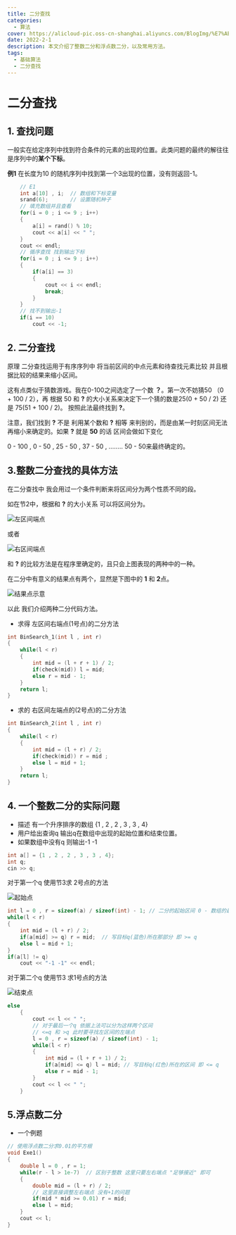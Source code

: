 ```yaml
---
title: 二分查找
categories:
  - 算法
cover: https://alicloud-pic.oss-cn-shanghai.aliyuncs.com/BlogImg/%E7%AE%97%E6%B3%95/%E4%BA%8C%E5%88%86%E6%9F%A5%E6%89%BE/%E5%B0%81%E9%9D%A2.png
date: 2022-2-1
description: 本文介绍了整数二分和浮点数二分，以及常用方法。
tags:
  - 基础算法
  - 二分查找
---
```


# 二分查找

## 1. 查找问题

一般实在给定序列中找到符合条件的元素的出现的位置。此类问题的最终的解往往是序列中的**某个下标**。

**例1** 在长度为10 的随机序列中找到第一个3出现的位置，没有则返回-1。

```c++
    // E1 
    int a[10] , i;  // 数组和下标变量
    srand(6);       // 设置随机种子
    // 填充数组并且查看
    for(i = 0 ; i <= 9 ; i++)
    {
        a[i] = rand() % 10;
        cout << a[i] << " ";
    }
    cout << endl;
    // 循序查找 找到输出下标
    for(i = 0 ; i <= 9 ; i++)
    {
        if(a[i] == 3)
        {
            cout << i << endl;
            break;
        }
    }
    // 找不到输出-1
    if(i == 10)
        cout << -1;
```

## 2. 二分查找

原理 二分查找运用于有序序列中  将当前区间的中点元素和待查找元素比较 并且根据比较的结果来缩小区间。

这有点类似于猜数游戏。我在0-100之间选定了一个数 **？**。第一次不妨猜50 （0 + 100 / 2），再 根据 50 和 **?** 的大小关系来决定下一个猜的数是25(0 + 50 / 2)  还是 75(51 + 100 / 2)。 按照此法最终找到 **?**。

注意，我们找到 **?** 不是 利用某个数和 **?** 相等 来判别的，而是由某一时刻区间无法再缩小来确定的。如果 **?** 就是 **50** 的话 区间会做如下变化

0 - 100 ,  0 - 50 ,  25 - 50 , 37 -  50 , ........  50 - 50来最终确定的。

## 3.整数二分查找的具体方法

在二分查找中  我会用过一个条件判断来将区间分为两个性质不同的段。

如在节2中，根据和 **?**  的大小关系 可以将区间分为。

![左区间端点](https://alicloud-pic.oss-cn-shanghai.aliyuncs.com/BlogImg/%E7%AE%97%E6%B3%95/%E4%BA%8C%E5%88%86%E6%9F%A5%E6%89%BE/%E5%B7%A6%E5%8C%BA%E9%97%B4%E7%AB%AF%E7%82%B9.png)

或者

![右区间端点](https://alicloud-pic.oss-cn-shanghai.aliyuncs.com/BlogImg/%E7%AE%97%E6%B3%95/%E4%BA%8C%E5%88%86%E6%9F%A5%E6%89%BE/%E5%8F%B3%E5%8C%BA%E9%97%B4%E7%AB%AF%E7%82%B9.png)

和 **?** 的比较方法是在程序里确定的，且只会上图表现的两种中的一种。

在二分中有意义的结果点有两个，显然是下图中的 **1** 和 **2**点。

![结果点示意](https://alicloud-pic.oss-cn-shanghai.aliyuncs.com/BlogImg/%E7%AE%97%E6%B3%95/%E4%BA%8C%E5%88%86%E6%9F%A5%E6%89%BE/%E7%BB%93%E6%9E%9C%E7%82%B9%E7%A4%BA%E6%84%8F.png)

以此 我们介绍两种二分代码方法。

+ 求得  左区间右端点(1号点)的二分方法

```c++
int BinSearch_1(int l , int r)
{
    while(l < r)
    {
        int mid = (l + r + 1) / 2;
        if(check(mid)) l = mid;
        else r = mid - 1;
    }
    return l;
}
```

+ 求的  右区间左端点的(2号点)的二分方法

```c++
int BinSearch_2(int l , int r)
{
    while(l < r)
    {
        int mid = (l + r) / 2;
        if(check(mid)) r = mid ;
        else l = mid + 1;
    }
    return l;
}
```

## 4. 一个整数二分的实际问题

+ 描述 有一个升序排序的数组 {1 ,  2 ,  2 , 3 , 3 , 4}
+ 用户给出查询q  输出q在数组中出现的起始位置和结束位置。
+ 如果数组中没有q 则输出-1 -1 

```c++
int a[] = {1 , 2 , 2 , 3 , 3 , 4};
int q;
cin >> q;
```

对于第一个q  使用节3求 2号点的方法 

![起始点](https://alicloud-pic.oss-cn-shanghai.aliyuncs.com/BlogImg/%E7%AE%97%E6%B3%95/%E4%BA%8C%E5%88%86%E6%9F%A5%E6%89%BE/%E8%B5%B7%E5%A7%8B%E7%82%B9.png)

```c++
int l = 0 , r = sizeof(a) / sizeof(int) - 1; // 二分的起始区间 0 - 数组的最后一个下标
while(l < r)
{
    int mid = (l + r) / 2;
    if(a[mid] >= q) r = mid;  // 写目标q(蓝色)所在那部分 即 >= q
    else l = mid + 1;
}
if(a[l] != q) 
	cout << "-1 -1" << endl;
```

对于第二个q 使用节3 求1号点的方法

![结束点](https://alicloud-pic.oss-cn-shanghai.aliyuncs.com/BlogImg/%E7%AE%97%E6%B3%95/%E4%BA%8C%E5%88%86%E6%9F%A5%E6%89%BE/%E7%BB%93%E6%9D%9F%E7%82%B9.png)

```c++
else 
    {
        cout << l << " ";
        // 对于最后一个q 依据上法可以分为这样两个区间
        // <=q 和 >q 此时要寻找左区间的左端点
        l = 0 , r = sizeof(a) / sizeof(int) - 1;
        while(l < r)
        {
            int mid = (l + r + 1) / 2;
            if(a[mid] <= q) l = mid; // 写目标q(红色)所在的区间 即 <= q
            else r = mid - 1;
        }
        cout << l << " ";
    }
```

## 5.浮点数二分

+ 一个例题
```C++
// 使用浮点数二分求0.01的平方根
void Exe1()
{
    double l = 0 , r = 1;
    while(r - l > 1e-7)  // 区别于整数 这里只要左右端点 "足够接近" 即可
    {
        double mid = (l + r) / 2;
        // 这里直接调整左右端点 没有+1的问题
        if(mid * mid >= 0.01) r = mid; 
        else l = mid;
    }
    cout << l;
}

```





